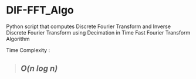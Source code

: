 # DIF-FFT_Algo
Python script that computes Discrete Fourier Transform and Inverse Discrete Fourier Transform using Decimation in Time Fast Fourier Transform Algorithm

Time Complexity :
> ## ***O(n log n)***
